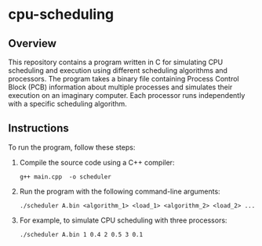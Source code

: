 # cpu-scheduling

## Overview
This repository contains a program written in C for simulating CPU scheduling and execution using different scheduling algorithms and processors. The program takes a binary file containing Process Control Block (PCB) information about multiple processes and simulates their execution on an imaginary computer. Each processor runs independently with a specific scheduling algorithm.

## Instructions
To run the program, follow these steps:
1. Compile the source code using a C++ compiler:
   ```
   g++ main.cpp  -o scheduler
2. Run the program with the following command-line arguments:
     ```
     ./scheduler A.bin <algorithm_1> <load_1> <algorithm_2> <load_2> ...
     ```
3. For example, to simulate CPU scheduling with three processors:
     ```
     ./scheduler A.bin 1 0.4 2 0.5 3 0.1
     ```
